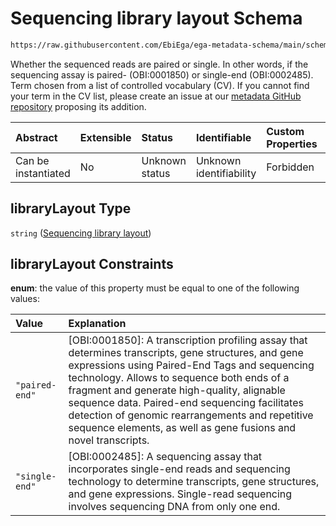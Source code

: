 # Sequencing library layout Schema

```txt
https://raw.githubusercontent.com/EbiEga/ega-metadata-schema/main/schemas/EGA.experiment.json#/properties/experimentTypeSpecifications/properties/sequencingExperiment/properties/libraryLayout
```

Whether the sequenced reads are paired or single. In other words, if the sequencing assay is paired- (OBI:0001850) or single-end (OBI:0002485). Term chosen from a list of controlled vocabulary (CV). If you cannot find your term in the CV list, please create an issue at our [metadata GitHub repository](https://github.com/EbiEga/ega-metadata-schema/issues/new/choose) proposing its addition.

| Abstract            | Extensible | Status         | Identifiable            | Custom Properties | Additional Properties | Access Restrictions | Defined In                                                                           |
| :------------------ | :--------- | :------------- | :---------------------- | :---------------- | :-------------------- | :------------------ | :----------------------------------------------------------------------------------- |
| Can be instantiated | No         | Unknown status | Unknown identifiability | Forbidden         | Allowed               | none                | [EGA.experiment.json\*](../../../schemas/EGA.experiment.json "open original schema") |

## libraryLayout Type

`string` ([Sequencing library layout](ega-4-definitions-sequencing-library-layout.md))

## libraryLayout Constraints

**enum**: the value of this property must be equal to one of the following values:

| Value          | Explanation                                                                                                                                                                                                                                                                                                                                                                                                               |
| :------------- | :------------------------------------------------------------------------------------------------------------------------------------------------------------------------------------------------------------------------------------------------------------------------------------------------------------------------------------------------------------------------------------------------------------------------ |
| `"paired-end"` | \[OBI:0001850]: A transcription profiling assay that determines transcripts, gene structures, and gene expressions using Paired-End Tags and sequencing technology. Allows to sequence both ends of a fragment and generate high-quality, alignable sequence data. Paired-end sequencing facilitates detection of genomic rearrangements and repetitive sequence elements, as well as gene fusions and novel transcripts. |
| `"single-end"` | \[OBI:0002485]: A sequencing assay that incorporates single-end reads and sequencing technology to determine transcripts, gene structures, and gene expressions. Single-read sequencing involves sequencing DNA from only one end.                                                                                                                                                                                        |
